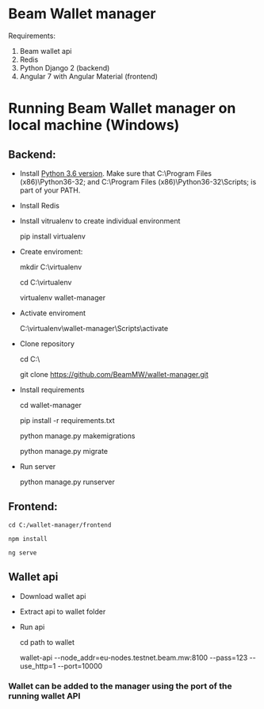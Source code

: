 # Beam Wallet manager 

Requirements:

1. Beam wallet api
2. Redis
3. Python Django 2 (backend)
5. Angular 7 with Angular Material (frontend)

# Running Beam Wallet manager on local machine (Windows)

## Backend:
- Install [Python 3.6 version](https://www.python.org/downloads/release/python-360/). Make sure that C:\Program Files (x86)\Python36-32; and C:\Program Files (x86)\Python36-32\Scripts; is part of your PATH.

- Install Redis

- Install vitrualenv to create individual environment


    pip install virtualenv
- Create enviroment:


    mkdir C:\virtualenv

    cd C:\virtualenv

    virtualenv wallet-manager

- Activate enviroment


    C:\virtualenv\wallet-manager\Scripts\activate

- Clone repository


    cd C:\

    git clone https://github.com/BeamMW/wallet-manager.git

- Install requirements


    cd wallet-manager

    pip install -r requirements.txt
    
    python manage.py makemigrations

    python manage.py migrate

- Run server


    python manage.py runserver
    
## Frontend:

    cd C:/wallet-manager/frontend
    
    npm install
    
    ng serve
    
## Wallet api

- Download wallet api

- Extract api to wallet folder

- Run api

   
    cd path to wallet
    
    wallet-api --node_addr=eu-nodes.testnet.beam.mw:8100 --pass=123 --use_http=1  --port=10000


### Wallet can be added to the manager using the port of the running wallet API
